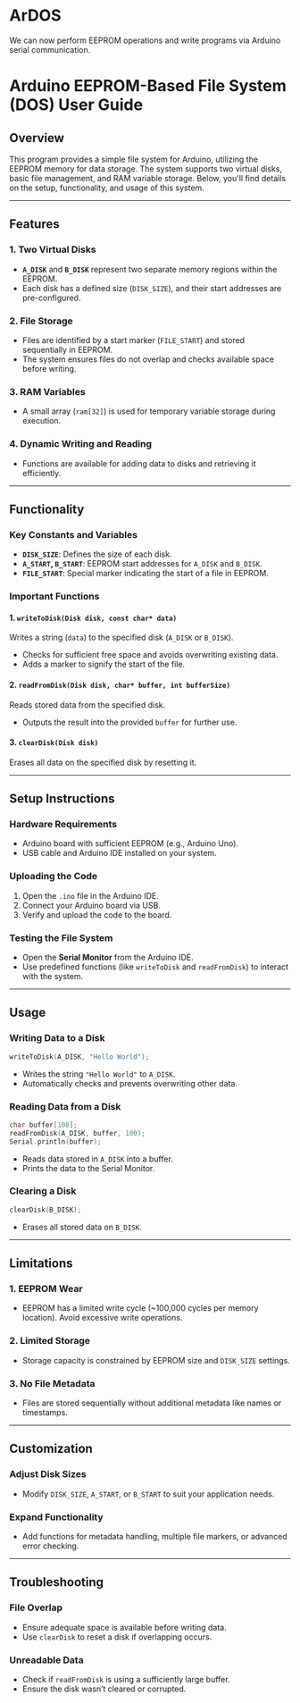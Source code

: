 # ArDOS
We can now perform EEPROM operations and write programs via Arduino serial communication.

# Arduino EEPROM-Based File System (DOS) User Guide

## Overview
This program provides a simple file system for Arduino, utilizing the EEPROM memory for data storage. The system supports two virtual disks, basic file management, and RAM variable storage. Below, you'll find details on the setup, functionality, and usage of this system.

---

## Features

### 1. Two Virtual Disks
- **`A_DISK`** and **`B_DISK`** represent two separate memory regions within the EEPROM.
- Each disk has a defined size (`DISK_SIZE`), and their start addresses are pre-configured.

### 2. File Storage
- Files are identified by a start marker (`FILE_START`) and stored sequentially in EEPROM.
- The system ensures files do not overlap and checks available space before writing.

### 3. RAM Variables
- A small array (`ram[32]`) is used for temporary variable storage during execution.

### 4. Dynamic Writing and Reading
- Functions are available for adding data to disks and retrieving it efficiently.

---

## Functionality

### Key Constants and Variables
- **`DISK_SIZE`**: Defines the size of each disk.
- **`A_START`, `B_START`**: EEPROM start addresses for `A_DISK` and `B_DISK`.
- **`FILE_START`**: Special marker indicating the start of a file in EEPROM.

### Important Functions

#### 1. `writeToDisk(Disk disk, const char* data)`
Writes a string (`data`) to the specified disk (`A_DISK` or `B_DISK`).
- Checks for sufficient free space and avoids overwriting existing data.
- Adds a marker to signify the start of the file.

#### 2. `readFromDisk(Disk disk, char* buffer, int bufferSize)`
Reads stored data from the specified disk.
- Outputs the result into the provided `buffer` for further use.

#### 3. `clearDisk(Disk disk)`
Erases all data on the specified disk by resetting it.

---

## Setup Instructions

### Hardware Requirements
- Arduino board with sufficient EEPROM (e.g., Arduino Uno).
- USB cable and Arduino IDE installed on your system.

### Uploading the Code
1. Open the `.ino` file in the Arduino IDE.
2. Connect your Arduino board via USB.
3. Verify and upload the code to the board.

### Testing the File System
- Open the **Serial Monitor** from the Arduino IDE.
- Use predefined functions (like `writeToDisk` and `readFromDisk`) to interact with the system.

---

## Usage

### Writing Data to a Disk
```cpp
writeToDisk(A_DISK, "Hello World");
```
- Writes the string `"Hello World"` to `A_DISK`.
- Automatically checks and prevents overwriting other data.

### Reading Data from a Disk
```cpp
char buffer[100];
readFromDisk(A_DISK, buffer, 100);
Serial.println(buffer);
```
- Reads data stored in `A_DISK` into a buffer.
- Prints the data to the Serial Monitor.

### Clearing a Disk
```cpp
clearDisk(B_DISK);
```
- Erases all stored data on `B_DISK`.

---

## Limitations

### 1. EEPROM Wear
- EEPROM has a limited write cycle (~100,000 cycles per memory location). Avoid excessive write operations.

### 2. Limited Storage
- Storage capacity is constrained by EEPROM size and `DISK_SIZE` settings.

### 3. No File Metadata
- Files are stored sequentially without additional metadata like names or timestamps.

---

## Customization

### Adjust Disk Sizes
- Modify `DISK_SIZE`, `A_START`, or `B_START` to suit your application needs.

### Expand Functionality
- Add functions for metadata handling, multiple file markers, or advanced error checking.

---

## Troubleshooting

### File Overlap
- Ensure adequate space is available before writing data.
- Use `clearDisk` to reset a disk if overlapping occurs.

### Unreadable Data
- Check if `readFromDisk` is using a sufficiently large buffer.
- Ensure the disk wasn’t cleared or corrupted.
